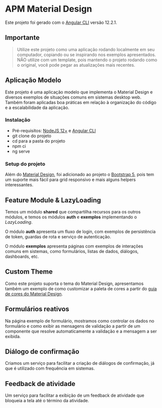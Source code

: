 # APM Material Design

Este projeto foi gerado com o [Angular CLI](https://github.com/angular/angular-cli) versão 12.2.1.

## Importante

> Utilize este projeto como uma aplicação rodando localmente em seu computador, copiando ou se inspirando nos exemplos apresentados. NÃO utilize com um template, pois mantendo o projeto rodando como o original, você pode pegar as atualizações mais recentes.

## Aplicação Modelo

Este projeto é uma aplicação modelo que implementa o Material Design e diversos exemplos de situações comuns em sistemas desktop web. Também foram aplicadas boa práticas em relação à organização do código e a escalabilidade da aplicação.

### Instalação

- Pré-requisitos: [NodeJS 12+](https://nodejs.org/en/) e [Angular CLI](https://angular.io/guide/setup-local#install-the-angular-cli)
- git clone do projeto
- cd para a pasta do projeto
- npm ci
- ng serve

### Setup do projeto

Além do [Material Design](https://material.angular.io/), foi adicionado ao projeto o [Bootstrap 5](https://getbootstrap.com/), pois tem um suporte mais fácil para grid responsivo e mais alguns helpers interessantes.

## Feature Module & LazyLoading

Temos um módulo **shared** que compartilha recursos para os outros módulos, e temos os módulos **auth** e **exemplos** implementando o _LazyLoading_.

O módulo **auth** apresenta um fluxo de login, com exemplos de persistência de token, guardas de rota e serviço de autenticação.

O módulo **exemplos** apresenta páginas com exemplos de interações comuns em sistemas, como formulários, listas de dados, diálogos, dashboards, etc.

## Custom Theme

Como este projeto suporta o tema do Material Design, apresentamos também um exemplo de como customizar a paleta de cores a partir do [guia de cores do Material Design](https://material.io/archive/guidelines/style/color.html#color-color-palette).

## Formulários reativos

Na página exemplo de formulário, mostramos como controlar os dados no formulário e como exibir as mensagens de validação a partir de um componente que resolve automaticamente a validação e a mensagem a ser exibida.

## Diálogo de confirmação

Criamos um serviço para facilitar a criação de diálogos de confirmação, já que é utilizado com frequência em sistemas.

## Feedback de atividade

Um serviço para facilitar a exibição de um feedback de atividade que bloqueia a tela até o término da atividade.
